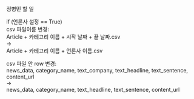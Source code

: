 정병민 할 일  

if (언론사 설정 == True)  
csv 파일이름 변경:  
Article + 카테고리 이름 + 시작 날짜 + 끝 날짜.csv  
->  
Article + 카테고리 이름 + 언론사 이름.csv  

csv 파일 안 row 변경:  
news_data, category_name, text_company, text_headline, text_sentence, content_url  
->  
news_data, category_name, text_headline, text_sentence, content_url  
